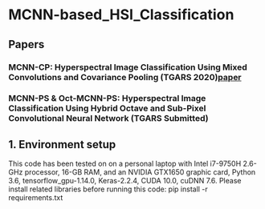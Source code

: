 # MCNN-based_HSI_Classification
## Papers
### MCNN-CP: Hyperspectral Image Classification Using Mixed Convolutions and Covariance Pooling (TGARS 2020)[paper](https://ieeexplore.ieee.org/document/9103280/)  
### MCNN-PS & Oct-MCNN-PS: Hyperspectral Image Classification Using Hybrid Octave and Sub-Pixel Convolutional Neural Network (TGARS Submitted)

## 1. Environment setup
This code has been tested on on a personal laptop with Intel i7-9750H 2.6-GHz processor, 16-GB RAM, and an NVIDIA GTX1650 graphic card, Python 3.6, tensorflow_gpu-1.14.0, Keras-2.2.4, CUDA 10.0, cuDNN 7.6. Please install related libraries before running this code:
pip install -r requirements.txt
